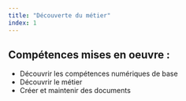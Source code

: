 ```yaml
---
title: "Découverte du métier"
index: 1
---
```


## Compétences mises en oeuvre : 

- Découvrir les compétences numériques de base
- Découvrir le métier
- Créer et maintenir des documents

